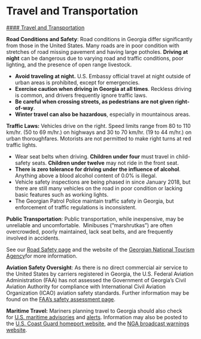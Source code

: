 # Travel and Transportation

[#### Travel and Transportation](javascript:void(0); "Travel and Transportation")

**Road Conditions and Safety**: Road conditions in Georgia differ significantly from those in the United States. Many roads are in poor condition with stretches of road missing pavement and having large potholes. **Driving at night** can be dangerous due to varying road and traffic conditions, poor lighting, and the presence of open range livestock.

* **Avoid traveling at night.** U.S. Embassy official travel at night outside of urban areas is prohibited, except for emergencies.
* **Exercise caution when driving in Georgia at all times**. Reckless driving is common, and drivers frequently ignore traffic laws.
* **Be careful when crossing streets, as pedestrians are not given right-of-way**.
* **Winter travel can also be hazardous**, especially in mountainous areas.

**Traffic Laws:** Vehicles drive on the right. Speed limits range from 80 to 110 km/hr. (50 to 69 m/hr.) on highways and 30 to 70 km/hr. (19 to 44 m/hr.) on urban thoroughfares. Motorists are not permitted to make right turns at red traffic lights.

* Wear seat belts when driving. **Children under four** must travel in child-safety seats. **Children under twelve** may not ride in the front seat.
* **There is zero tolerance for driving under the influence of alcohol**. Anything above a blood alcohol content of 0.0% is illegal.
* Vehicle safety inspections are being phased in since January 2018, but there are still many vehicles on the road in poor condition or lacking basic features such as working lights.
* The Georgian Patrol Police maintain traffic safety in Georgia, but enforcement of traffic regulations is inconsistent.

**Public Transportation**: Public transportation, while inexpensive, may be unreliable and uncomfortable.  Minibuses (“marshrutkas”) are often overcrowded, poorly maintained, lack seat belts, and are frequently involved in accidents.

See our [Road Safety page](https://travel.state.gov/content/travel/en/international-travel/before-you-go/driving-and-road-safety.html) and the website of the [Georgian National Tourism Agency](https://gnta.ge/)for more information.

**Aviation Safety Oversight**: As there is no direct commercial air service to the United States by carriers registered in Georgia, the U.S. Federal Aviation Administration (FAA) has not assessed the Government of Georgia’s Civil Aviation Authority for compliance with International Civil Aviation Organization (ICAO) aviation safety standards. Further information may be found on the [FAA’s safety assessment page](https://travel.state.gov/content/travel/en/international-travel/International-Travel-Country-Information-Pages/Georgia.html#ExternalPopup).

**Maritime Travel:** Mariners planning travel to Georgia should also check for [U.S. maritime advisories](https://www.maritime.dot.gov/msci-advisories) and [alerts](https://www.maritime.dot.gov/msci-alerts). Information may also be posted to the [U.S. Coast Guard homeport website](https://homeport.uscg.mil/), and the [NGA broadcast warnings website](https://msi.nga.mil/NavWarnings).